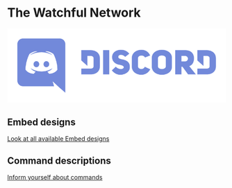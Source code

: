 # The Watchful Network

[![Discord](/images/discord.png)]([https://discord.gg/WjegsxEuAD](https://discord.gg/DA8uUuMhgF))

## Embed designs
[Look at all available Embed designs](/readme/embde_designs.md)
## Command descriptions
[Inform yourself about commands](/readme/commands.md)

